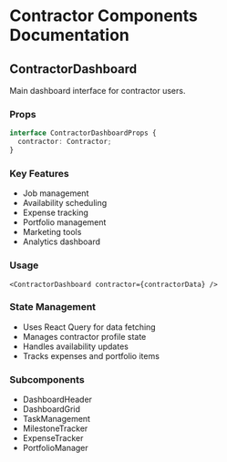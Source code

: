 # Contractor Components Documentation

## ContractorDashboard
Main dashboard interface for contractor users.

### Props
```typescript
interface ContractorDashboardProps {
  contractor: Contractor;
}
```

### Key Features
- Job management
- Availability scheduling
- Expense tracking
- Portfolio management
- Marketing tools
- Analytics dashboard

### Usage
```tsx
<ContractorDashboard contractor={contractorData} />
```

### State Management
- Uses React Query for data fetching
- Manages contractor profile state
- Handles availability updates
- Tracks expenses and portfolio items

### Subcomponents
- DashboardHeader
- DashboardGrid
- TaskManagement
- MilestoneTracker
- ExpenseTracker
- PortfolioManager
